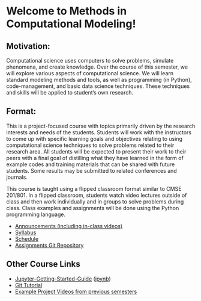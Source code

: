 # Welcome to Methods in Computational Modeling!

## Motivation:
Computational science uses computers to solve problems, simulate phenomena, and create knowledge. Over the course of this semester, we will explore various aspects of computational science.  We will learn standard modeling methods and tools, as well as programming (in Python), code-management, and basic data science techniques. These techniques and skills will be applied to student’s own research.
## Format:
This is a project-focused course with topics primarily driven by the research interests and needs of the students. Students will work with the instructors to come up with specific learning goals and objectives relating to using computational science techniques to solve problems related to their research area. All students will be expected to present their work to their peers with a final goal of distilling what they have learned in the form of example codes and training materials that can be shared with future students. Some results may be submitted to related conferences and journals.

This course is taught using a flipped classroom format similar to CMSE 201/801.  In a flipped classroom, students watch video lectures outside of class and then work individually and in groups to solve problems during class. Class examples and assignments will be done using the Python programming language.

- [Announcements (including in-class videos)](Announcements)
- [Syllabus](https://docs.google.com/document/d/e/2PACX-1vSvz_oV9O-6KKWZ-WiKKuKpAwmb-DWo6F6k6fZqV8CKdJkZb-bjn8-rVLFT3dmNNzHbRkKsT0uqKyjz/pub)
- [Schedule](https://docs.google.com/spreadsheets/d/e/2PACX-1vS5zLITFWILfheip5_v-HaADfVZBt0QejYKpRAGuknhfKh-yXFGu80nPZ0d6PB1PqyWXHCjUHThPyb5/pubhtml?gid=121094601&single=true)
- [Assignments Git Repository](https://gitlab.msu.edu/muncheli/cmse802-s21)


## Other Course Links

- [Jupyter-Getting-Started-Guide](0000--Jupyter-Getting-Started-Guide.html)  ([ipynb](0000--Jupyter-Getting-Started-Guide.ipynb))
- [Git Tutorial](0000-Getting-to-know-git.html)
- [Example Project Videos from previous semesters](./Example_Student_Videos)
